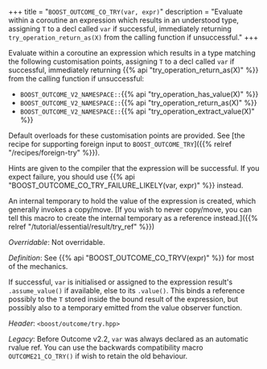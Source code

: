 +++
title = "`BOOST_OUTCOME_CO_TRY(var, expr)`"
description = "Evaluate within a coroutine an expression which results in an understood type, assigning `T` to a decl called `var` if successful, immediately returning `try_operation_return_as(X)` from the calling function if unsuccessful."
+++

Evaluate within a coroutine an expression which results in a type matching the following customisation points, assigning `T` to a decl called `var` if successful, immediately returning {{% api "try_operation_return_as(X)" %}} from the calling function if unsuccessful:

- `BOOST_OUTCOME_V2_NAMESPACE::`{{% api "try_operation_has_value(X)" %}}
- `BOOST_OUTCOME_V2_NAMESPACE::`{{% api "try_operation_return_as(X)" %}}
- `BOOST_OUTCOME_V2_NAMESPACE::`{{% api "try_operation_extract_value(X)" %}}

Default overloads for these customisation points are provided. See [the recipe for supporting foreign input to `BOOST_OUTCOME_TRY`]({{% relref "/recipes/foreign-try" %}}).

Hints are given to the compiler that the expression will be successful. If you expect failure, you should use {{% api "BOOST_OUTCOME_CO_TRY_FAILURE_LIKELY(var, expr)" %}} instead.

An internal temporary to hold the value of the expression is created, which generally invokes a copy/move. [If you wish to never copy/move, you can tell this macro to create the internal temporary as a reference instead.]({{% relref "/tutorial/essential/result/try_ref" %}})

*Overridable*: Not overridable.

*Definition*: See {{% api "BOOST_OUTCOME_CO_TRYV(expr)" %}} for most of the mechanics.

If successful, `var` is initialised or assigned to the expression result's `.assume_value()` if available, else to its `.value()`. This binds a reference possibly to the `T` stored inside the bound result of the expression, but possibly also to a temporary emitted from the value observer function.

*Header*: `<boost/outcome/try.hpp>`

*Legacy*: Before Outcome v2.2, `var` was always declared as an automatic rvalue ref. You can use the backwards compatibility macro `OUTCOME21_CO_TRY()` if wish to retain the old behaviour.